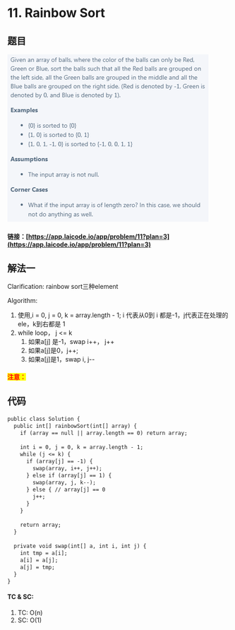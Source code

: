 # 11. Rainbow Sort

## 题目

![](<../.gitbook/assets/image (145).png>)

#### 链接：[https://app.laicode.io/app/problem/11?plan=3](https://app.laicode.io/app/problem/11?plan=3)

## 解法一

Clarification: rainbow sort三种element

Algorithm:&#x20;

1. 使用,i = 0, j = 0, k = array.length - 1; i 代表从0到 i 都是-1，j代表正在处理的ele，k到右都是 1
2. while loop， j <= k
   1. 如果a\[j] 是-1，swap i++， j++
   2. 如果a\[j]是0，j++;
   3. 如果a\[j]是1，swap i, j--

#### <mark style="color:red;">注意：</mark>

## 代码

```
public class Solution {
  public int[] rainbowSort(int[] array) {
    if (array == null || array.length == 0) return array;

    int i = 0, j = 0, k = array.length - 1;
    while (j <= k) {
      if (array[j] == -1) {
        swap(array, i++, j++);
      } else if (array[j] == 1) {
        swap(array, j, k--);
      } else { // array[j] == 0
        j++;
      }
    }

    return array;
  }

  private void swap(int[] a, int i, int j) {
    int tmp = a[i];
    a[i] = a[j];
    a[j] = tmp;
  }
}
```

#### TC & SC:&#x20;

1. TC: O(n)
2. SC: O(1)
